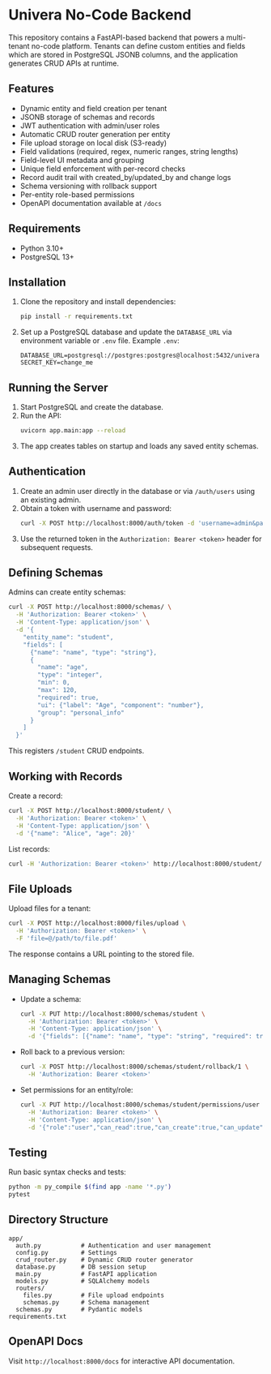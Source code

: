 # Univera No-Code Backend

This repository contains a FastAPI-based backend that powers a multi-tenant no-code platform. Tenants can define custom entities and fields which are stored in PostgreSQL JSONB columns, and the application generates CRUD APIs at runtime.

## Features
- Dynamic entity and field creation per tenant
- JSONB storage of schemas and records
- JWT authentication with admin/user roles
- Automatic CRUD router generation per entity
- File upload storage on local disk (S3-ready)
- Field validations (required, regex, numeric ranges, string lengths)
- Field-level UI metadata and grouping
- Unique field enforcement with per-record checks
- Record audit trail with created_by/updated_by and change logs
- Schema versioning with rollback support
- Per-entity role-based permissions
- OpenAPI documentation available at `/docs`

## Requirements
- Python 3.10+
- PostgreSQL 13+

## Installation
1. Clone the repository and install dependencies:
   ```bash
   pip install -r requirements.txt
   ```
2. Set up a PostgreSQL database and update the `DATABASE_URL` via environment variable or `.env` file. Example `.env`:
   ```env
   DATABASE_URL=postgresql://postgres:postgres@localhost:5432/univera
   SECRET_KEY=change_me
   ```

## Running the Server
1. Start PostgreSQL and create the database.
2. Run the API:
   ```bash
   uvicorn app.main:app --reload
   ```
3. The app creates tables on startup and loads any saved entity schemas.

## Authentication
1. Create an admin user directly in the database or via `/auth/users` using an existing admin.
2. Obtain a token with username and password:
   ```bash
   curl -X POST http://localhost:8000/auth/token -d 'username=admin&password=secret'
   ```
3. Use the returned token in the `Authorization: Bearer <token>` header for subsequent requests.

## Defining Schemas
Admins can create entity schemas:
```bash
curl -X POST http://localhost:8000/schemas/ \
  -H 'Authorization: Bearer <token>' \
  -H 'Content-Type: application/json' \
  -d '{
    "entity_name": "student",
    "fields": [
      {"name": "name", "type": "string"},
      {
        "name": "age",
        "type": "integer",
        "min": 0,
        "max": 120,
        "required": true,
        "ui": {"label": "Age", "component": "number"},
        "group": "personal_info"
      }
    ]
  }'
```
This registers `/student` CRUD endpoints.

## Working with Records
Create a record:
```bash
curl -X POST http://localhost:8000/student/ \
  -H 'Authorization: Bearer <token>' \
  -H 'Content-Type: application/json' \
  -d '{"name": "Alice", "age": 20}'
```
List records:
```bash
curl -H 'Authorization: Bearer <token>' http://localhost:8000/student/
```

## File Uploads
Upload files for a tenant:
```bash
curl -X POST http://localhost:8000/files/upload \
  -H 'Authorization: Bearer <token>' \
  -F 'file=@/path/to/file.pdf'
```
The response contains a URL pointing to the stored file.

## Managing Schemas
- Update a schema:
  ```bash
  curl -X PUT http://localhost:8000/schemas/student \
    -H 'Authorization: Bearer <token>' \
    -H 'Content-Type: application/json' \
    -d '{"fields": [{"name": "name", "type": "string", "required": true}]}'
  ```
- Roll back to a previous version:
  ```bash
  curl -X POST http://localhost:8000/schemas/student/rollback/1 \
    -H 'Authorization: Bearer <token>'
  ```
- Set permissions for an entity/role:
  ```bash
  curl -X PUT http://localhost:8000/schemas/student/permissions/user \
    -H 'Authorization: Bearer <token>' \
    -H 'Content-Type: application/json' \
    -d '{"role":"user","can_read":true,"can_create":true,"can_update":false,"can_delete":false}'
  ```

## Testing
Run basic syntax checks and tests:
```bash
python -m py_compile $(find app -name '*.py')
pytest
```

## Directory Structure
```
app/
  auth.py           # Authentication and user management
  config.py         # Settings
  crud_router.py    # Dynamic CRUD router generator
  database.py       # DB session setup
  main.py           # FastAPI application
  models.py         # SQLAlchemy models
  routers/
    files.py        # File upload endpoints
    schemas.py      # Schema management
  schemas.py        # Pydantic models
requirements.txt
```

## OpenAPI Docs
Visit `http://localhost:8000/docs` for interactive API documentation.
